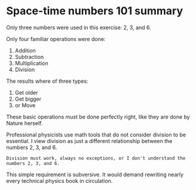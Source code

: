 # Space-time numbers 101 summary

Only three numbers were used in this exercise: 2, 3, and 6.

Only four familiar operations were done:

1. Addition
1. Subtraction
1. Multiplication
1. Division

The results where of three types:

1. Get older
1. Get bigger
1. or Move

These basic operations must be done perfectly right, like they are done by Nature herself.

Professional physicists use math tools that do not consider division to be essential. I view division as just a different relationship between the numbers 2, 3, and 6.

    Division must work, always no exceptions, or I don't understand the numbers 2, 3, and 6.

This simple requirement is subversive. It would demand rewriting nearly every technical physics book in circulation.
